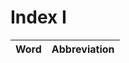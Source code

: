 # Index I

| Word                            | Abbreviation |
|:--------------------------------|-------------:|
